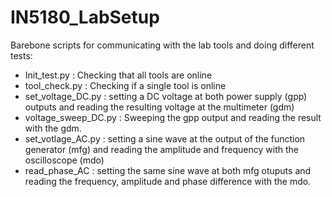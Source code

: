 # IN5180_LabSetup
Barebone scripts for communicating with the lab tools and doing different tests:
- Init_test.py : Checking that all tools are online
- tool_check.py : Checking if a single tool is online
- set_voltage_DC.py : setting a DC voltage at both power supply (gpp) outputs and reading the resulting voltage at the multimeter (gdm)
- voltage_sweep_DC.py : Sweeping the gpp output and reading the result with the gdm.
- set_votlage_AC.py : setting a sine wave at the output of the function generator (mfg) and reading the amplitude and frequency with the oscilloscope (mdo)
- read_phase_AC : setting the same sine wave at both mfg otuputs and reading the frequency, amplitude and phase difference with the mdo.
